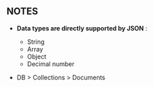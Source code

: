 ## NOTES

- **Data types are directly supported by JSON** : 
	- String
	- Array
	- Object
	- Decimal number
	

- DB > Collections > Documents
